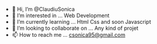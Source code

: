 - 👋 Hi, I’m @ClaudiuSonica
- 👀 I’m interested in ... Web Development
- 🌱 I’m currently learning ... Html Css and soon Javascript
- 💞️ I’m looking to collaborate on ... Any kind of projet 
- 📫 How to reach me ... csonica95@gmail.com

<!---
ClaudiuSonica/ClaudiuSonica is a ✨ special ✨ repository because its `README.md` (this file) appears on your GitHub profile.
You can click the Preview link to take a look at your changes.
--->
